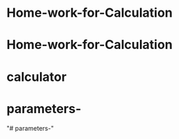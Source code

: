 # Home-work-for-Calculation
# Home-work-for-Calculation
# calculator
# parameters-
"# parameters-" 
